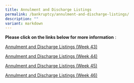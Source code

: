 ```yaml
---
title: Annulment and Discharge Listings
permalink: /bankruptcy/annulment-and-discharge-listings/
description: ""
variant: markdown
---
```

**Please click on the links below for more information**&nbsp;:<br>

[Annulment and Discharge Listings (Week 43)](/files/(271023)annulmentanddischargelistings(week43).pdf)<br>

[Annulment and Discharge Listings (Week 44)](/files/(031123)annulmentanddischargelistings(week44).pdf)<br>

[Annulment and Discharge Listings (Week 45)](/files/(091123)annulmentanddischargelistings(week45).pdf)<br>

[Annulment and Discharge Listings (Week 46)](/files/171123annulmentanddischargelistingsweek46.pdf)